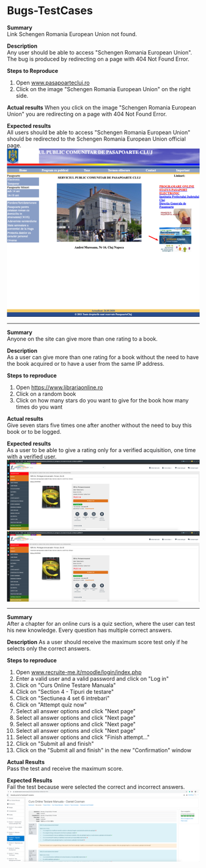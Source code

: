 # Bugs-TestCases

**Summary**   
Link Schengen Romania European Union not found.  
 
**Description**  
Any user should be able to access "Schengen Romania European Union".  
The bug is produced by redirecting on a page with 404 Not Found Error.   
 
**Steps to Reproduce**   
1. Open www.pasapoartecluj.ro   
2. Click on the image "Schengen Romania European Union" on the right side.   
 
**Actual results** 
When you click on the image "Schengen Romania European Union" you are redirecting on a page with 404 Not Found Error.  
 
**Expected results**  
All users should be able to access "Schengen Romania European Union" should be redirected to the Schengen Romania European Union official page.  
![Atachment](download.JPG)

--------------------------------------------------------------------------------------------------------------------------------------------------------------------

**Summary**   
Anyone on the site can give more than one rating to a book.   

**Description**   
As a user can give more than one rating for a book without the need to have the book acquired or to have a user from the same IP address.   

**Steps to reproduce**       
1. Open https://www.librariaonline.ro      
2. Click on a random book   
3. Click on how many stars do you want to give for the book how many times do you want    

**Actual results**   
Give seven stars five times one after another without the need to buy this book or to be logged.   
  
**Expected results**   
As a user to be able to give a rating only for a verified acquisition, one time with a verified user.  
![Atachment](librarie1.JPG) ![Atachment](librarie2.JPG)  

-------------------------------------------------------------------------------------------------------------------------------------------------------------------

**Summary**   
After a chapter for an online curs is a quiz section, where the user can test his new knowledge. Every question has multiple correct answers.   

**Description** 
As a user should receive the maximum score test only if he selects only the correct answers.    

**Steps to reproduce**   
 1. Open www.recruite-me.it/moodle/login/index.php   
 2. Enter a valid user and a valid password and click on "Log in"   
 3. Click on "Curs Online Testare Manuala"   
 4. Click on "Section 4 - Tipuri de testare"   
 5. Click on "Sectiunea 4 set 6 intrebari"   
 6. Click on "Attempt quiz now"   
 7. Select all answer options and click "Next page"   
 8. Select all answer options and click "Next page"   
 9. Select all answer options and click "Next page"   
10. Select all answer options and click "Next page"   
11. Select all answer options and click "Finish attempt..."   
12. Click on "Submit all and finish"   
13. Click on the "Submit all and finish" in the new "Confirmation" window   

**Actual Results**   
Pass the test and receive the maximum score.    

**Expected Results**   
Fail the test because were selected the correct and incorrect answers.   
![Atachment](quiz.JPG)  






